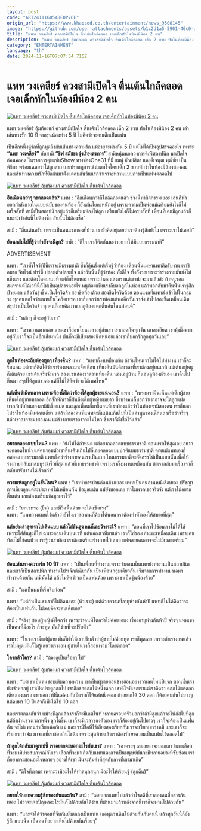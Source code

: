 ```yaml
---
layout: post
code: "ART2411160548EOP76E"
origin_url: "https://www.khaosod.co.th/entertainment/news_9508145"
image: "https://github.com/user-attachments/assets/b1c2d1a5-5901-46c0-aa8f-8656f000529d"
title: "แพท วงเคลียร์ ควงสามีเปิดใจ ตื่นเต้นใกล้คลอด เจอเด็กทักในท้องมีน้อง 2 คน"
description: "แพท วงเคลียร์ อุ้มท้องแก่ ควงสามีเปิดใจ ตื่นเต้นใกล้คลอด เด็ก 2 ขวบ ทักในท้องมีน้อง 2 คน เล่าเส้นทางรัก 10 ปี จากรุ่นน้องห่าง 5 ปี ไม่คิดว่าจะคบเด็กเป็นแฟน "
category: "ENTERTAINMENT"
language: "th"
date: 2024-11-16T07:07:54.715Z
---
```


# แพท วงเคลียร์ ควงสามีเปิดใจ ตื่นเต้นใกล้คลอด เจอเด็กทักในท้องมีน้อง 2 คน

[![แพท วงเคลียร์ ควงสามีเปิดใจ ตื่นเต้นใกล้คลอด เจอเด็กทักในท้องมีน้อง 2 คน](https://www.khaosod.co.th/wpapp/uploads/2024/11/pat_clear_pregnant-8.jpg "แพท วงเคลียร์ ควงสามีเปิดใจ ตื่นเต้นใกล้คลอด เจอเด็กทักในท้องมีน้อง 2 คน")](https://www.khaosod.co.th/wpapp/uploads/2024/11/pat_clear_pregnant-8.jpg)

แพท วงเคลียร์ อุ้มท้องแก่ ควงสามีเปิดใจ ตื่นเต้นใกล้คลอด เด็ก 2 ขวบ ทักในท้องมีน้อง 2 คน เล่าเส้นทางรัก 10 ปี จากรุ่นน้องห่าง 5 ปี ไม่คิดว่าจะคบเด็กเป็นแฟน

เป็นอีกหนึ่งคู่รักที่ถูกพูดถึงกับเส้นทางความรัก แม้อายุจะห่างกัน 5 ปี แต่ไม่ได้เป็นอุปสรรคอะไร เพราะ **“แพท วงเคลียร์”** กับสามี **“ชิฟ สมัชชา รุ่งเรืองสรการ”** สามีหนุ่มนอกวงการดีกรีสถาปนิก มาเปิดใจก่อนคลอด ในรายการคุยแซ่บShow ทางช่องOne31 ที่มี ชมพู่ ธัณย์สิตา และดีเจพุฒ พุฒิชัย เป็นพิธีกร พร้อมเฉลยว่าได้ลูกสาว เผยปรากฏการณ์น่าตกใจโดนเด็ก 2 ขวบทักว่าในท้องมีน้องสองคน และเส้นทางความรักที่ยึดกันมาตั้งแต่คบกันวันแรกว่าเราจะหวานแบบการเป็นแฟนตลอดไป

[![แพท วงเคลียร์ อุ้มท้องแก่ ควงสามีเปิดใจ ตื่นเต้นใกล้คลอด](https://www.khaosod.co.th/wpapp/uploads/2024/11/pat_clear_pregnant-2.jpg)](https://www.khaosod.co.th/wpapp/uploads/2024/11/pat_clear_pregnant-2.jpg)

**อีกเดือนกว่าๆ จะคลอดแล้ว?** แพท : “อีกเดือนกว่าก็ใกล้คลอดแล้ว ช่วงนี้ทำกิจกรรมเยอะ เล่นกีฬาออกกำลังกายในแบบฉบับของคนท้อง ก็ยังเล่นโยคะหนักอยู่ เพราะความเป็นพ่อแม่เตรียมยังไงก็ไม่เสร็จสักที สามีเป็นสถาปนิกอยู่แล้วก็เตรียมห้องให้ลูก เตรียมยังไงก็ไม่ครบสักที เพื่อนที่เคยมีลูกแล้วก็แนะนำว่าอันนี้ไม่ต้องซื้อ อันนั้นไม่ต้องซื้อ”

สามี : “ตื่นเต้นครับ เพราะเป็นคนแรกของที่บ้าน เรายังคิดอยู่เลยว่าเราต้องรู้สึกยังไง เพราะเราไม่เคยมี”

**ย้อนกลับไปที่รู้ว่ากำลังจะมีลูก?** สามี : “ดีใจ เราก็คิดกันนะว่าอยากให้มีแบบธรรมชาติ”

ADVERTISEMENT

แพท : “เราตั้งใจว่าปีนี้เราจะมีธรรมชาติ ซึ่งก็ลุ้นตั้งแต่เริ่มรู้ว่าท้อง เดือนนั้นเมษาแพทติดรับงาน เราชิลมาก จิบไวน์ ปาร์ตี้ ปล่อยตัวปล่อยใจ แล้ววันนั้นที่รู้ว่าท้อง ทั้งดีใจ ทั้งกังวลเพราะว่าร่างกายมันยังไม่แข็งแรง และต้องโดดบนเวที แต่ก็กรี๊ดแหละ เพราะว่าตอนสงกรานต์เขาน่าจะมาแล้วล่ะ ถ้าหนูรอดสงกรานต์ได้เวทีนี้ก็ไม่เป็นอุปสรรคอะไร หนูต้องแข็งแรงก็บอกลูกในท้อง แล้วพอกลับมาคืนนั้นเรารู้สึกป่วยมาก แล้ววันรุ่งขึ้นเป็นโควิดจ้า สองขีดท้องด้วย สองขีดโควิดด้วย ตอนแรกที่แพทส่งเข้าไปในกลุ่มวง ทุกคนตกใจว่าแพทเป็นโควิดเหรอ เราก็บอกว่าเราท้องแต่พออีกวันเราส่งเข้าไปสองขีดเหมือนเดิม สรุปว่าเป็นโควิดจ้า ทุกคนก็เลยคิดว่าพวกกูต้องแตกตื่นอันไหนก่อนดี”

สามี : “หลักๆ ก็จะอยู่กับเขา”

แพท : “เขาหวานมากเลย และเขาก็อ่อนโยนเวลาอยู่กับเรา เรากอดกันทุกวัน เขาละเอียด เขามุ้งมิ้งมาก อยู่กับเราก็จะเป็นอีกเสียงหนึ่ง มันก็จะมีเสียงสองนิดหน่อยแล้วเขาก็บอกรักลูกทุกวันเลย”

[![แพท วงเคลียร์ อุ้มท้องแก่ ควงสามีเปิดใจ ตื่นเต้นใกล้คลอด](https://www.khaosod.co.th/wpapp/uploads/2024/11/pat_clear_pregnant-5.jpg)](https://www.khaosod.co.th/wpapp/uploads/2024/11/pat_clear_pregnant-5.jpg)

**ลูกในท้องจะถีบท้องทุกๆ เที่ยงคืน?** แพท : “แพทก็งงเหมือนกัน ถ้าวันไหนเราไม่ได้ไปทำงาน เราก็จะรีบนอน แต่เราก็คิดได้ว่าเราร้องเพลงมาเจ็ดเดือน เที่ยงคืนมันคือเวลาที่เราต้องอยู่บนเวที แม่เต้นอยู่หนูก็เต้นด้วย เขาเต้นจริงจังมาก สองแขนสองขาตอนเที่ยงคืน นอนอยู่บ้าน ก็นอนดูท้องตัวเอง เขาดิ้นไปดิ้นมา สรุปได้ลูกสาวค่ะ แต่ก็ไม่ได้คิดว่าจะได้เพศไหน”

**แต่เห็นว่าผิดพลาด เพราะท้องนี้คิดว่าต้องได้ลูกผู้ชายแน่นอน?** แพท : “เพราะเราฝันเห็นแต่เด็กผู้ชาย เห็นเด็กผู้ชายมากอด อีกสักพักเราก็ฝันถึงเด็กผู้หญิงผมยาว ซึ่งบางคนก็บอกว่าเราอาจจะได้ลูกแฝด บวกกับที่บ้านของสามีมีเชื้อแฝด และลูกเพื่อนก็มาชี้ตอนที่เราท้องแล้วว่าในท้องเรามีสองคน เราก็บอกไปว่าในท้องมีแค่คนเดียว แต่ถ้ามีสองคนพี่แพทจะตื่นเต้นเกินไปนี่เป็นคำพูดของเด็กนะ หรือว่าจริงๆ แล้วเขาอาจจะมาสองคน แต่ร่างกายเราอาจจะไม่ไหว ซึ่งเราก็ตั้งชื่อไว้แล้ว”

[![แพท วงเคลียร์ อุ้มท้องแก่ ควงสามีเปิดใจ ตื่นเต้นใกล้คลอด](https://www.khaosod.co.th/wpapp/uploads/2024/11/pat_clear_pregnant-7.jpg)](https://www.khaosod.co.th/wpapp/uploads/2024/11/pat_clear_pregnant-7.jpg)

**อยากคลอดแบบไหน?** แพท : “ยังไม่ได้กำหนด แต่อยากคลอดแบบธรรมชาติ ตอนแรกให้สุดเลย อยากจะคลอดในน้ำ แต่คนรอบตัวเขาตื่นเต้นเกินไปก็เลยคลอดแบบปกติแบบธรรมชาติ คุณแม่แพทเองก็คลอดแบบธรรมชาติ แพทเชื่อว่าร่างกายคนเราเป็นแบบไหนธรรมชาติจะจัดสรรให้เป็นแบบนั้นเพื่อให้ร่างกายกลับมาสมบูรณ์เร็วที่สุด แล้วที่เขาธรรมชาติ เพราะเราก็งมงานเหมือนกัน ถ้าเรากลับมาเร็ว เราก็กลับมารับงานได้เร็วกว่า”

**ความเห่อลูกอยู่ในขั้นไหน?** แพท : “เราทำการบ้านค่อนข้างเยอะ แพทเป็นคนอ่านหนังสือเยอะ ปรัชญาการเลี้ยงลูกแต่ละประเทศไม่เหมือนกัน ข้อมูลแน่น แม่ยังบอกเลย ทำไมพวกเธอจริงจัง แต่เราไม่อยากตื่นเต้น เลยต้องเตรียมข้อมูลเอาไว้”

สามี : “ยกเวทรอ (ยิ้ม) และมีวิดพื้นด้วย จะได้แข็งแรง”  
แพท : “แพทวางแผนไว้แล้วว่ายังไงเราสองคนก็ต้องได้นอน เราต้องทำตัวเองให้สบายที่สุด”

**แต่อย่างล่าสุดเราไปเดินแบบ แล้วใส่ส้นสูง คนก็เลยวิจารณ์?** แพท : “ตอนที่เราไปซ้อมเราไม่ได้ใส่เพราะใส่ส้นสูงก็ใส่เฉพาะตอนเดินบนเวที แต่พอลงเวทีมาแล้ว เราก็ใส่รองเท้าแตะเหมือนเดิม เพราะคนท้องไม่ใช่คนป่วย เรารู้ว่าเราท้อง เราต้องเตรียมร่างกายไว้เสมอ แต่หลายคนอาจจะไม่มีเวลาเตรียม”

[![แพท วงเคลียร์ อุ้มท้องแก่ ควงสามีเปิดใจ ตื่นเต้นใกล้คลอด](https://www.khaosod.co.th/wpapp/uploads/2024/11/pat_clear_pregnant-4.jpg)](https://www.khaosod.co.th/wpapp/uploads/2024/11/pat_clear_pregnant-4.jpg)



**ย้อนเส้นทางความรัก 10 ปี?** แพท : “เป็นเพื่อนที่ทำงานเพราะว่าตอนนั้นแพทยังทำงานเป็นสถาปนิก และเขาก็เป็นสถาปนิก ทำงานโปรเจ็กต์เดียวกัน เป็นเพื่อนกลุ่มเดียวกัน เริ่มจากการทำงาน พอมาทำงานด้วยกัน เคมีมันได้ แล้วไม่คิดว่าจะเป็นแฟนด้วย เพราะเขาเป็นรุ่นน้องด้วย”

สามี : “คงเป็นผมที่เริ่มจีบก่อน”

แพท : “แต่ถ้าเป็นเขาเราก็ไม่ติดนะคะ (หัวเราะ) แต่ด้วยความที่อายุห่างกันห้าปี แพทก็ไม่ได้คิดว่าจะต้องเป็นแฟนกัน ไม่เคยคิดจะคบเด็กเลย”

สามี : “จริงๆ ชอบผู้หญิงที่โตกว่า เพราะว่าคนที่โตกว่าไม่ค่อยงอแง เรื่องอายุห่างกันห้าปี จริงๆ แพทเขาเป็นคนที่มีอะไร ก็จะพูด มันก็ง่ายที่จะปรับตัว”

แพท : “ในวงเรามีแต่ผู้ชาย มันก็ทำให้เราปรับตัวว่าผู้ชายไม่ค่อยพูด เราก็พูดเลย เพราะถ้าเรางอนแล้วเราไม่พูด มันก็ไม่รู้เลยว่าเรางอน ผู้ชายในวงก็สอนเรามาโดยตลอด”

**ใครกลัวใคร?** สามี : “ต้องดูเป็นเรื่องๆ ไป”

[![แพท วงเคลียร์ อุ้มท้องแก่ ควงสามีเปิดใจ ตื่นเต้นใกล้คลอด](https://www.khaosod.co.th/wpapp/uploads/2024/11/pat_clear_pregnant-3.jpg)](https://www.khaosod.co.th/wpapp/uploads/2024/11/pat_clear_pregnant-3.jpg)

แพท : “แต่เขาเป็นคนชอบเติมความหวาน เขาเป็นผู้ชายค่อนข้างอ่อนอย่างวาเลนไทน์ปีแรก ตอนนั้นเรายังเช่าหออยู่ เราเปิดประตูออกไป เขาถือช่อดอกไม้หนึ่งดอก เขาดีใจที่เจอเราแต่เราคิดว่า ดอกไม้แค่ดอกเดียวเองเหรอ เขาบอกว่าปีนี้แค่คบกันปีแรกก็ให้แค่หนึ่งดอก ถ้าอยากได้ 30 ดอก ก็ต้องคบกันไปยาวๆ แต่คบมา 10 ปีแล้วก็เพิ่งได้ไป 10 ดอก

และเราตกลงกันว่า แม้จะมีลูกแล้ว เราก็จะมีเดตไนท์ หลายครอบครัวบอกว่าถ้ามีลูกแล้วจะโฟกัสไปที่ลูก แต่ถ้าผ่านช่วงเวลาหนึ่ง ลูกโตขึ้น เขาก็จะมีเวลาของตัวเอง เราก็ต้องอยู่กันไปยาวๆ เราก็จะต้องเป็นแฟนกัน จะไม่แพลนว่าเรียกพ่อกับแม่ และเรามีชื่อที่ใช้เสียงสองเรียกกันเราจะเรียกเขาว่าหมี และเขาก็จะเรียกเราว่าจ่ม มาจากที่เราชอบกินไข่ต้ม เพราะสุดท้ายแล้วเราต้องรักษาความเป็นแฟนไว้ตลอดไป”

**ถ้าลูกได้กลับมาดูเทปนี้ เราอยากจะบอกอะไรกับเขา?** แพท : “เอาตรงๆ เลยอยากจะบอกเขาว่าเขาเลือกที่จะมามีประสบการณ์กับเรา เลือกที่จะมาเกิดกับแพทและการเป็นมนุษย์มันจะมีหลายอย่างที่ซับซ้อน เราก็อยากจะสอนอะไรหลายๆ อย่างให้เขา มันจะคุ้มค่าที่สุดกับการที่เขามาเกิด”

สามี : “ดีใจที่เขามา เพราะว่ามีอะไรให้ทำสนุกสนุก มีอะไรให้เรียนรู้ (ลูกดิ้น)”

[![แพท วงเคลียร์ อุ้มท้องแก่ ควงสามีเปิดใจ ตื่นเต้นใกล้คลอด](https://www.khaosod.co.th/wpapp/uploads/2024/11/pat_clear_pregnant-6.jpg)](https://www.khaosod.co.th/wpapp/uploads/2024/11/pat_clear_pregnant-6.jpg)

**อยากให้บอกความรู้สึกของกันและกัน?** สามี : “เคยบอกแพทไปแล้วว่าโชคดีที่เราสองคนสื่อสารกันเยอะ ไม่ว่าจะเจอปัญหาอะไรมันก็ไปด้วยกันได้ง่าย ที่ผ่านมาแล้วหลังจากนี้เราก็จะผ่านไปด้วยกัน”

แพท : “และจำได้ว่าตอนที่จีบกันยังตกลงเป็นแฟน เธอพูดว่าเดินไปด้วยกันกับคนนี้ แล้วทุกวันนี้ก็ยังรู้สึกแบบนั้น เป็นคนที่อยากเดินไปด้วยกันเรื่อยๆ”